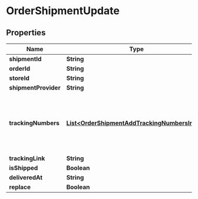 

# OrderShipmentUpdate

## Properties

Name | Type | Description | Notes
------------ | ------------- | ------------- | -------------
**shipmentId** | **String** | Shipment id indicates the number of delivery | 
**orderId** | **String** | Defines the order that will be updated |  [optional]
**storeId** | **String** | Store Id |  [optional]
**shipmentProvider** | **String** | Defines company name that provide tracking of shipment |  [optional]
**trackingNumbers** | [**List&lt;OrderShipmentAddTrackingNumbersInner&gt;**](OrderShipmentAddTrackingNumbersInner.md) | Defines shipment&#39;s tracking numbers that have to be added&lt;/br&gt; How set tracking numbers to appropriate carrier:&lt;ul&gt;&lt;li&gt;tracking_numbers[]&#x3D;a2c.demo1,a2c.demo2 - set default carrier&lt;/li&gt;&lt;li&gt;tracking_numbers[&lt;b&gt;carrier_id&lt;/b&gt;]&#x3D;a2c.demo - set appropriate carrier&lt;/li&gt;&lt;/ul&gt;To get the list of carriers IDs that are available in your store, use the &lt;a href &#x3D; \&quot;https://api2cart.com/docs/#/cart/CartInfo\&quot;&gt;cart.info&lt;/a &gt; method |  [optional]
**trackingLink** | **String** | Defines custom tracking link |  [optional]
**isShipped** | **Boolean** | Defines shipment&#39;s status |  [optional]
**deliveredAt** | **String** | Defines the date of delivery |  [optional]
**replace** | **Boolean** | Allows rewrite tracking numbers |  [optional]





